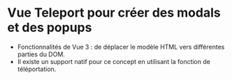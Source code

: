 # Vue Teleport pour créer des modals et des popups

- Fonctionnalités de Vue 3 : de déplacer le modèle HTML vers différentes parties du DOM.
- Il existe un support natif pour ce concept en utilisant la fonction de téléportation.